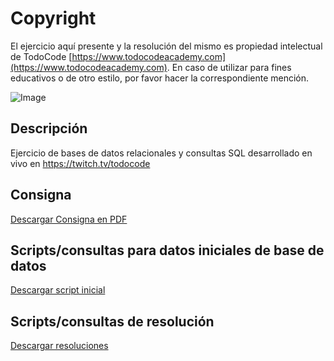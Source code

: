 
# Copyright

El ejercicio aquí presente y la resolución del mismo es propiedad intelectual de TodoCode [https://www.todocodeacademy.com](https://www.todocodeacademy.com). En caso de utilizar para fines educativos o de otro estilo, por favor hacer la correspondiente mención.

![Image](https://todocodeacademy.com/wp-content/uploads/2020/12/cropped-LogoConSombras-sinfondo-166x38.png)

## Descripción
Ejercicio de bases de datos relacionales y consultas SQL desarrollado en vivo en https://twitch.tv/todocode

## Consigna
[Descargar Consigna en PDF](https://github.com/todocodeacademy/sql_EscMusica/blob/main/0.%20Consigna%20de%20Ejercicio%20SQL%20-%20Escuela%20de%20M%C3%BAsica.pdf)

## Scripts/consultas para datos iniciales de base de datos
[Descargar script inicial](https://github.com/todocodeacademy/sql_EscMusica/blob/main/1.%20datos_base.sql)

## Scripts/consultas de resolución
[Descargar resoluciones](https://github.com/todocodeacademy/sql_EscMusica/blob/main/2.%20resolucion_consultas.sql)

